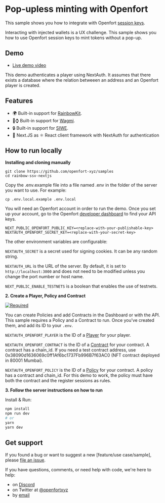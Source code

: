 # Pop-upless minting with Openfort

This sample shows you how to integrate with Openfort [session keys](https://www.openfort.xyz/docs/session-keys).

Interacting with injected wallets is a UX challenge. This sample shows you how to use Openfort session keys to mint tokens without a pop-up.

## Demo
- [Live demo video](https://youtu.be/MmAIi-JXUnM)

This demo authenticates a player using NextAuth. It assumes that there exists a database where the relation betweeen an address and an Openfort player is created.

## Features

- 🌍 Built-in support for [RainbowKit](https://www.rainbowkit.com/).
- 🍎⌚️ Built-in support for [Wagmi](https://wagmi.sh/).
- 🔒 Built-in support for [SIWE](https://login.xyz/).
- 🍨 Next.JS as ⚛️ React client framework with NextAuth for authentication 


## How to run locally

**Installing and cloning manually**

```
git clone https://github.com/openfort-xyz/samples
cd rainbow-ssv-nextjs
```

Copy the .env.example file into a file named .env in the folder of the server you want to use. For example:

```
cp .env.local.example .env.local
```

You will need an Openfort account in order to run the demo. Once you set up your account, go to the Openfort [developer dashboard](https://dashboard.openfort.xyz/apikeys) to find your API keys.

```
NEXT_PUBLIC_OPENFORT_PUBLIC_KEY=<replace-with-your-publishable-key>
NEXTAUTH_OPENFORT_SECRET_KEY=<replace-with-your-secret-key>
```

The other environment variables are configurable:

`NEXTAUTH_SECRET` is a secret used for signing cookies. It can be any random string.

`NEXTAUTH_URL` is the URL of the server. By default, it is set to `http://localhost:3000` and does not need to be modified unless you change the port number or host name.

`NEXT_PUBLIC_ENABLE_TESTNETS` is a boolean that enables the use of testnets.

**2. Create a Player, Policy and Contract**

[![Required](https://img.shields.io/badge/REQUIRED-TRUE-ORANGE.svg)](https://shields.io/)

You can create Policies and add Contracts in the Dashboard or with the API. This sample requires a Policy and a Contract to run. Once you've created them, and add its ID to your `.env`.

`NEXTAUTH_OPENFORT_PLAYER` is the ID of a [Player](https://www.openfort.xyz/docs/api/players#create-a-player) for your player. 

`NEXTAUTH_OPENFORT_CONTRACT` is the ID of a [Contract](https://www.openfort.xyz/docs/api/contracts#create-a-contract) for your contract. A contract has a chain_id. 
If you need a test contract address, use 0x38090d1636069c0ff1Af6bc1737Fb996B7f63AC0 (NFT contract deployed in 80001 Mumbai).

`NEXTAUTH_OPENFORT_POLICY` is the ID of a [Policy](https://www.openfort.xyz/docs/api/policies#create-a-policy) for your contract. A policy has a contract and chain_id. For this demo to work, the policy must have both the contract and the register sessions as rules.


**3. Follow the server instructions on how to run**

Install & Run:

```bash
npm install
npm run dev
# or
yarn
yarn dev
```


## Get support
If you found a bug or want to suggest a new [feature/use case/sample], please [file an issue](../../../issues).

If you have questions, comments, or need help with code, we're here to help:
- on [Discord](https://discord.com/invite/t7x7hwkJF4)
- on Twitter at [@openfortxyz](https://twitter.com/StripeDev)
- by [email](mailto:support+github@openfort.xyz)
